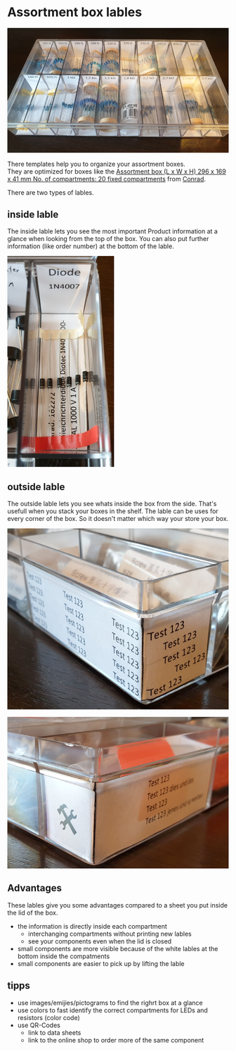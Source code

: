 # Assortment box lables

![overview_top_angle]

There templates help you to organize your assortment boxes.  
They are optimized for boxes like the [Assortment box (L x W x H) 296 x 169 x 41 mm No. of compartments: 20 fixed compartments](https://www.conrad.com/p/assortment-box-l-x-w-x-h-296-x-169-x-41-mm-no-of-compartments-20-fixed-compartments-816787) from [Conrad](https://www.conrad.com).

There are two types of lables.

## inside lable

The inside lable lets you see the most important Product information at a glance when looking from the top of the box.
You can also put further information (like order number) at the bottom of the lable.

![inside_compartment_top]

## outside lable

The outside lable lets you see whats inside the box from the side. That's usefull when you stack your boxes in the shelf.
The lable can be uses for every corner of the box. So it doesn't matter which way your store your box.

![outside_left_corner]

![outside_right_corner]


## Advantages

These lables give you some advantages compared to a sheet you put inside the lid of the box.

* the information is directly inside each compartment
  * interchanging compartments without printing new lables
  * see your components even when the lid is closed
* small components are more visible because of the white lables at the bottom inside the compatments
* small components are easier to pick up by lifting the lable

## tipps

* use images/emijies/pictograms to find the righrt box at a glance
* use colors to fast identify the correct compartments for LEDs and resistors (color code)
* use QR-Codes
  * link to data sheets
  * link to the online shop to order more of the same component

[overview_top_angle]: pictures/overview_top_angle.png
[inside_compartment_top]: pictures/inside_compartment_top.png
[outside_left_corner]: pictures/outside_left_corner.png
[outside_right_corner]: pictures/outside_right_corner.png
